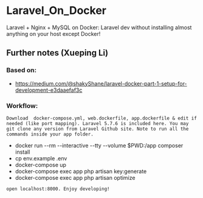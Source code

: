 # Laravel_On_Docker
Laravel + Nginx + MySQL on Docker: Laravel dev without installing almost anything on your host except Docker!

## Further notes (Xueping Li)
### Based on:
- https://medium.com/@shakyShane/laravel-docker-part-1-setup-for-development-e3daaefaf3c

### Workflow:
``` 
Download  docker-compose.yml, web.dockerfile, app.dockerfile & edit if needed (like port mapping). Laravel 5.7.6 is included here. You may git clone any version from Laravel Github site. Note to run all the commands inside your app folder. 
```
* docker run --rm --interactive --tty --volume $PWD:/app composer install
* cp env.example .env
* docker-compose up
* docker-compose exec app php artisan key:generate
* docker-compose exec app php artisan optimize
``` 
open localhost:8000. Enjoy developing! 
```
